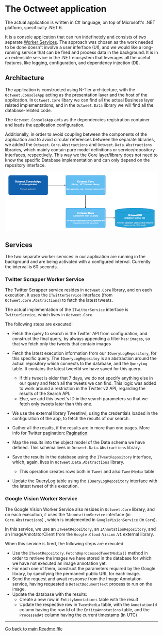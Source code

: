 # The Octweet application

The actual application is written in C# language, on top of Microsoft's .NET platform, specifically .NET 6.

It is a console application that can run indefinetely and consists of two separate [Worker Services](https://docs.microsoft.com/en-us/dotnet/core/extensions/workers). The approach was chosen as the work needed to be done doesn't involve a user inferface (UI), and we would like a long-running service that can be fired and process data in the background. It is in an extensible service in the .NET ecosystem that leverages all the useful features, like logging, configuration, and dependency injection (DI).

## Architecture

The application is constructed using N-Tier architecture, with the `Octweet.ConsoleApp` acting as the presentation layer and the host of the application. In `Octweet.Core` libary we can find all the actual Business layer related implementations, and in the `Octweet.Data` library we will find all the database-related code.

The `Octweet.ConsoleApp` acts as the dependencies registration container and loads the application configuration.

Additionally, in order to avoid coupling between the components of the application and to avoid circular references between the separate libraries, we added the `Octweet.Core.Abstractions` and `Octweet.Data.Abstractions` libraries, which mainly contain pure model definitions or service/repository interfaces, respectively. This way we the Core layer/library does not need to know the specific Database implementation and can only depend on the repository interface.

![App Components Diagram](img/app_components.png)

## Services

The two separate worker services in our application are running in the background and are being activated with a configured interval. Currently the interval is 60 seconds.

### Twitter Scrapper Worker Service

The Twitter Scrapper service resides in `Octweet.Core` library, and on each execution, it uses the `ITwitterService` interface (from `Octweet.Core.Abstractions`) to fetch the latest tweets.

The actual implementation of the `ITwitterService` interface is `TwitterService`, which lives in `Octweet.Core`.

The following steps are executed:

- Fetch the query to search in the Twitter API from configuration, and construct the final query, by always appending a filter `has:images`, so that we fetch only the tweets that contain images
- Fetch the latest execution information from our `IQueryLogRepository`, for this specific query. The `IQueryLogRepositoy` is an abstraction around the actual repository which connects to the database, and the `QueryLog` table. It contains the latest tweetId we have saved for this query.
    - If this tweet is older that 7 days, we do not specify anything else in our query and fetch all the tweets we can find. This logic was added to work around a restriction in the Twitter v2 API, regarding the results of the Search API.
    - Else, we add this tweet's ID in the search parameters so that we fetch only tweets later than this one.

- We use the external library TweetInvi, using the credentials loaded in the configuration of the app, to fetch the results of our search.
- Gather all the results, if the results are in more than one pages. More info for Twitter pagination: [Pagination](https://developer.twitter.com/en/docs/twitter-api/pagination)
- Map the results into the object model of the Data schema we have defined. This schema lives in `Octweet.Data.Abstractions` library.
- Save the results in the database using the `ITweetRepository` interface, which, again, lives in `Octweet.Data.Abstractions` library.
    - This operation creates rows both in `Tweet` and also `TweetMedia` table
- Update the QueryLog table using the `IQueryLogRepository` interface with the latest tweet of this execution.


### Google Vision Worker Service

The Google Vision Worker Service also resides in `Octweet.Core` library, and on each execution, it uses the `IAnnotationService` interface (in `Core.Abstractions`) , which is implemented in `GoogleVisionService` (in `Core`).

In this service, we use an `ITweetRepository`, an `IAnnotationRepository`, and an ImageAnnotatorClient from the `Google.Cloud.Vision.V1` external library.

When this service is fired, the following steps are executed:

- Use the `ITweetRepository.FetchUnprocessedTweetMedia()` method in order to retrieve the images we have stored in the database for which we have not executed an image annotation yet.
- For each one of them, construct the parameters required by the Google library, by specifying the permanent public URL for each image.
- Send the request and await response from the Image Annotation service, having requested a `DetectDocumentText` process to run on the image.
- Update the database with the results:
    - Create a new row in `EntityAnnotations` table with the result
    - Update the respective row in `TweetMedia` table, with the `AnnotationId` column having the row Id of the `EntityAnnotations` table, and the `ProcessedAt` column having the current timestamp (in UTC)


---

[Go back to main Readme file](/README.md)